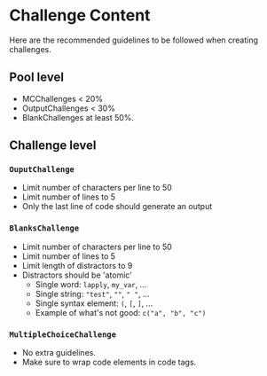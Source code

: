 # Challenge Content

Here are the recommended guidelines to be followed when creating challenges.

## Pool level

- MCChallenges < 20%
- OutputChallenges < 30%
- BlankChallenges at least 50%.

## Challenge level

### `OuputChallenge`

- Limit number of characters per line to 50
- Limit number of lines to 5
- Only the last line of code should generate an output

### `BlanksChallenge`

- Limit number of characters per line to 50
- Limit number of lines to 5
- Limit length of distractors to 9
- Distractors should be 'atomic'
  - Single word: `lapply`, `my_var`, ...
  - Single string: `"test"`, `""`, `" "`, ...
  - Single syntax element: `(`, `[`, `]`, ...
  - Example of what's not good: `c("a", "b", "c")`

### `MultipleChoiceChallenge`

- No extra guidelines.
- Make sure to wrap code elements in code tags.